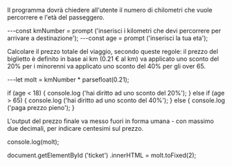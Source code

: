 Il programma dovrà chiedere all'utente il numero di chilometri che vuole percorrere e l'età del passeggero.

---const kmNumber = prompt ('inserisci i kilometri che devi percorrere per arrivare a destinazione');
---const age = prompt ('inserisci la tua eta');



Calcolare il prezzo totale del viaggio, secondo queste regole:
il prezzo del biglietto è definito in base ai km (0.21 € al km)
va applicato uno sconto del 20% per i minorenni
va applicato uno sconto del 40% per gli over 65.

---let molt = kmNumber * parsefloat(0.21);

if (age < 18) {
    console.log ('hai diritto ad uno sconto del 20%');
} else if (age > 65) {
    console.log ('hai diritto ad uno sconto del 40%');
} else {
    console.log ('paga prezzo pieno');
}



L'output del prezzo finale va messo fuori in forma umana - con massimo due decimali, per indicare centesimi sul prezzo.

console.log(molt);

document.getElementById ('ticket') .innerHTML = molt.toFixed(2);